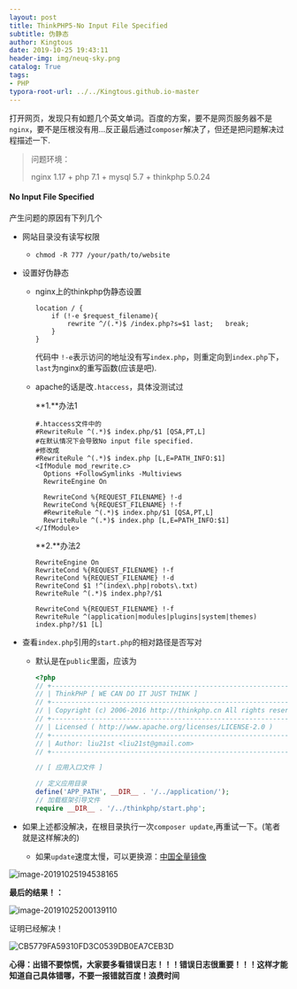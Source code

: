 ```yaml
---
layout: post
title: ThinkPHP5-No Input File Specified
subtitle: 伪静态
author: Kingtous
date: 2019-10-25 19:43:11
header-img: img/neuq-sky.png
catalog: True
tags:
- PHP
typora-root-url: ../../Kingtous.github.io-master
---
```


打开网页，发现只有如题几个英文单词。百度的方案，要不是网页服务器不是`nginx`，要不是压根没有用...反正最后通过`composer`解决了，但还是把问题解决过程描述一下.

> 问题环境：
>
> nginx 1.17 + php 7.1 + mysql 5.7 + thinkphp 5.0.24

#### No Input File Specified

产生问题的原因有下列几个

- 网站目录没有读写权限

    - `chmod -R 777 /your/path/to/website `

- 设置好伪静态

    - nginx上的thinkphp伪静态设置

        ```shell
        location / {
        	if (!-e $request_filename){
        		rewrite ^/(.*)$ /index.php?s=$1 last;   break;
        	}
        }
        ```

        代码中 `!-e`表示访问的地址没有写`index.php`，则重定向到`index.php`下，`last`为nginx的重写函数(应该是吧).

    - apache的话是改`.htaccess`，具体没测试过

        **1.**办法1

        ```shell
        #.htaccess文件中的
        #RewriteRule ^(.*)$ index.php/$1 [QSA,PT,L]
        #在默认情况下会导致No input file specified.
        #修改成
        #RewriteRule ^(.*)$ index.php [L,E=PATH_INFO:$1]
        <IfModule mod_rewrite.c>
          Options +FollowSymlinks -Multiviews
          RewriteEngine On
        
          RewriteCond %{REQUEST_FILENAME} !-d
          RewriteCond %{REQUEST_FILENAME} !-f
          #RewriteRule ^(.*)$ index.php/$1 [QSA,PT,L]
          RewriteRule ^(.*)$ index.php [L,E=PATH_INFO:$1]
        </IfModule>
        ```

        **2.**办法2

        ```shell
        RewriteEngine On
        RewriteCond %{REQUEST_FILENAME} !-f
        RewriteCond %{REQUEST_FILENAME} !-d
        RewriteCond $1 !^(index\.php|robots\.txt)
        RewriteRule ^(.*)$ index.php?/$1
        
        RewriteCond %{REQUEST_FILENAME} !-f
        RewriteRule ^(application|modules|plugins|system|themes) index.php?/$1 [L]
        ```

- 查看`index.php`引用的`start.php`的相对路径是否写对

    - 默认是在`public`里面，应该为

        ```php
        <?php
        // +----------------------------------------------------------------------
        // | ThinkPHP [ WE CAN DO IT JUST THINK ]
        // +----------------------------------------------------------------------
        // | Copyright (c) 2006-2016 http://thinkphp.cn All rights reserved.
        // +----------------------------------------------------------------------
        // | Licensed ( http://www.apache.org/licenses/LICENSE-2.0 )
        // +----------------------------------------------------------------------
        // | Author: liu21st <liu21st@gmail.com>
        // +----------------------------------------------------------------------
        
        // [ 应用入口文件 ]
        
        // 定义应用目录
        define('APP_PATH', __DIR__ . '/../application/');
        // 加载框架引导文件
        require __DIR__ . '/../thinkphp/start.php';
        ```

- 如果上述都没解决，在根目录执行一次`composer update`,再重试一下。(笔者就是这样解决的)
    - 如果`update`速度太慢，可以更换源：[中国全量镜像](https://pkg.phpcomposer.com)

![image-20191025194538165](/img/unsorted/image-20191025194538165.png)



**最后的结果！：**

![image-20191025200139110](/img/unsorted/image-20191025200139110.png)

证明已经解决！

![CB5779FA59310FD3C0539DB0EA7CEB3D](/img/unsorted/CB5779FA59310FD3C0539DB0EA7CEB3D.jpg)

**心得：出错不要惊慌，大家要多看错误日志！！！错误日志很重要！！！这样才能知道自己具体错哪，不要一报错就百度！浪费时间**